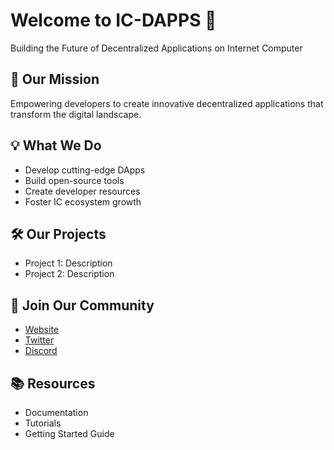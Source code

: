 # Welcome to IC-DAPPS 🚀

Building the Future of Decentralized Applications on Internet Computer

## 🌟 Our Mission
Empowering developers to create innovative decentralized applications that transform the digital landscape.

## 💡 What We Do
- Develop cutting-edge DApps
- Build open-source tools
- Create developer resources
- Foster IC ecosystem growth

## 🛠️ Our Projects
- Project 1: Description
- Project 2: Description

## 🤝 Join Our Community
- [Website](your-website)
- [Twitter](your-twitter)
- [Discord](your-discord)

## 📚 Resources
- Documentation
- Tutorials
- Getting Started Guide
